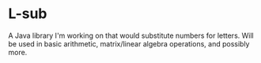 # L-sub
A Java library I'm working on that would substitute numbers for letters. Will be used in basic arithmetic, matrix/linear algebra operations, and possibly more.
